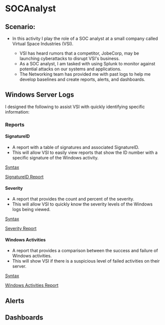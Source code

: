 # SOCAnalyst


## Scenario:
- In this activity I play the role of a SOC analyst at a small company called Virtual Space Industries (VSI).

  - VSI has heard rumors that a competitor, JobeCorp, may be launching cyberattacks to disrupt VSI's business.
  - As a SOC analyst, I am tasked with using Splunk to monitor against potential attacks on our systems and applications.
  - The Networking team has provided me with past logs to help me develop baselines and create reports, alerts, and dashboards.

## Windows Server Logs
I designed the following to assist VSI with quickly identifying specific information:

### Reports

#### SignatureID
  - A report with a table of signatures and associated SignatureID.
  - This will allow VSI to easily view reports that show the ID number with a specific signature of the Windows activity.

[Syntax](Images/signatureID1.png)

[SignatureID Report](Images/signatureID2.png)

#### Severity
  - A report that provides the count and percent of the severity.
  - This will allow VSI to quickly know the severity levels of the Windows logs being viewed.

[Syntax](Images/severity1.png)

[Severity Report](Images/severity2.png)

#### Windows Activities
  - A report that provides a comparison between the success and failure of Windows activities.
  - This will show VSI if there is a suspicious level of failed activities on their server.

[Syntax](Images/windows1.png)

[Windows Activities Report](Images/windows2.png)


## Alerts


## Dashboards
